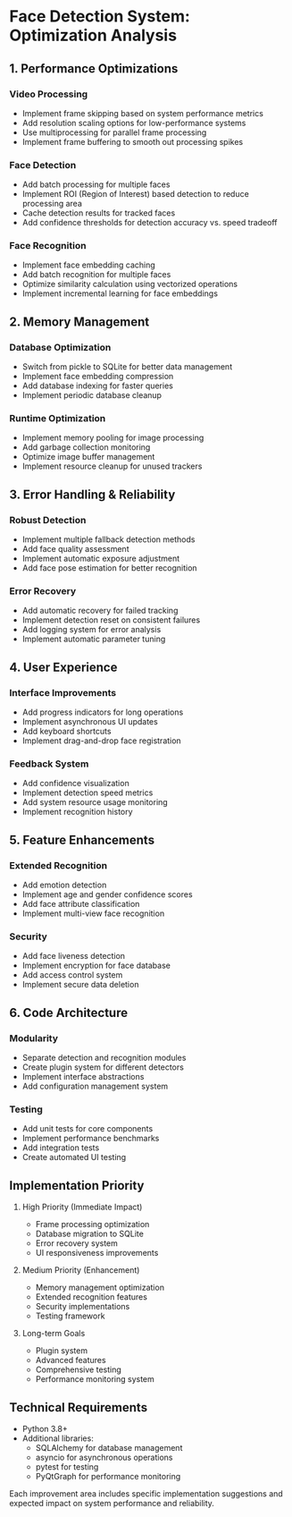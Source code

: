 # Face Detection System: Optimization Analysis

## 1. Performance Optimizations

### Video Processing
- Implement frame skipping based on system performance metrics
- Add resolution scaling options for low-performance systems
- Use multiprocessing for parallel frame processing
- Implement frame buffering to smooth out processing spikes

### Face Detection
- Add batch processing for multiple faces
- Implement ROI (Region of Interest) based detection to reduce processing area
- Cache detection results for tracked faces
- Add confidence thresholds for detection accuracy vs. speed tradeoff

### Face Recognition
- Implement face embedding caching
- Add batch recognition for multiple faces
- Optimize similarity calculation using vectorized operations
- Implement incremental learning for face embeddings

## 2. Memory Management

### Database Optimization
- Switch from pickle to SQLite for better data management
- Implement face embedding compression
- Add database indexing for faster queries
- Implement periodic database cleanup

### Runtime Optimization
- Implement memory pooling for image processing
- Add garbage collection monitoring
- Optimize image buffer management
- Implement resource cleanup for unused trackers

## 3. Error Handling & Reliability

### Robust Detection
- Implement multiple fallback detection methods
- Add face quality assessment
- Implement automatic exposure adjustment
- Add face pose estimation for better recognition

### Error Recovery
- Add automatic recovery for failed tracking
- Implement detection reset on consistent failures
- Add logging system for error analysis
- Implement automatic parameter tuning

## 4. User Experience

### Interface Improvements
- Add progress indicators for long operations
- Implement asynchronous UI updates
- Add keyboard shortcuts
- Implement drag-and-drop face registration

### Feedback System
- Add confidence visualization
- Implement detection speed metrics
- Add system resource usage monitoring
- Implement recognition history

## 5. Feature Enhancements

### Extended Recognition
- Add emotion detection
- Implement age and gender confidence scores
- Add face attribute classification
- Implement multi-view face recognition

### Security
- Add face liveness detection
- Implement encryption for face database
- Add access control system
- Implement secure data deletion

## 6. Code Architecture

### Modularity
- Separate detection and recognition modules
- Create plugin system for different detectors
- Implement interface abstractions
- Add configuration management system

### Testing
- Add unit tests for core components
- Implement performance benchmarks
- Add integration tests
- Create automated UI testing

## Implementation Priority

1. High Priority (Immediate Impact)
   - Frame processing optimization
   - Database migration to SQLite
   - Error recovery system
   - UI responsiveness improvements

2. Medium Priority (Enhancement)
   - Memory management optimization
   - Extended recognition features
   - Security implementations
   - Testing framework

3. Long-term Goals
   - Plugin system
   - Advanced features
   - Comprehensive testing
   - Performance monitoring system

## Technical Requirements

- Python 3.8+
- Additional libraries:
  - SQLAlchemy for database management
  - asyncio for asynchronous operations
  - pytest for testing
  - PyQtGraph for performance monitoring

Each improvement area includes specific implementation suggestions and expected impact on system performance and reliability.